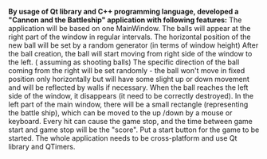 **By usage of Qt library and C++ programming language, developed a "Cannon and the Battleship"  application with following features:**
The application will be based on one MainWindow.
The balls will appear at the right part of the window in regular intervals. 
The horizontal position of the new ball will be set by a random generator (in terms of window height)
After the ball creation, the ball will start moving from right side of the window to the left. ( assuming as shooting balls)
The specific direction of the ball coming from the right will be set randomly - the ball won't move in fixed position only horizontally but will have some slight up or down movement and will be reflected by walls if necessary. 
When the ball reaches the  left side of the window, it disappears (it need to be correctly destroyed).
In the left part of the main window, there will be a small rectangle (representing the battle ship), which can be moved to the up /down by a mouse or keyboard.
Every hit can cause the game stop, and the time between game start and game stop will be the "score".
Put a start button for the game to be started.
The whole application needs to be cross-platform and use Qt library and QTimers.
